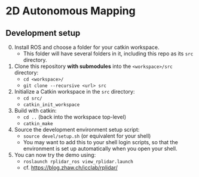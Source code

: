 # 2D Autonomous Mapping

## Development setup

0. Install ROS and choose a folder for your catkin workspace.
    - This folder will have several folders in it, including this repo as its
      `src` directory.
1. Clone this repository **with submodules** into the `<workspace>/src`
   directory:
    - `cd <workspace>/`
    - `git clone --recursive <url> src`
2. Initialize a Catkin workspace in the `src` directory:
    - `cd src/`
    - `catkin_init_workspace`
3. Build with catkin:
    - `cd ..` (back into the workspace top-level)
    - `catkin_make`
4. Source the development environment setup script:
    - `source devel/setup.sh` (or equivalent for your shell)
    - You may want to add this to your shell login scripts, so that the
      environment is set up automatically when you open your shell.
5. You can now try the demo using:
    - `roslaunch rplidar_ros view_rplidar.launch`
    - cf. https://blog.zhaw.ch/icclab/rplidar/

